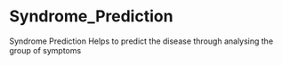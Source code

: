 # Syndrome_Prediction
Syndrome Prediction Helps to predict the disease through analysing the group of symptoms 

